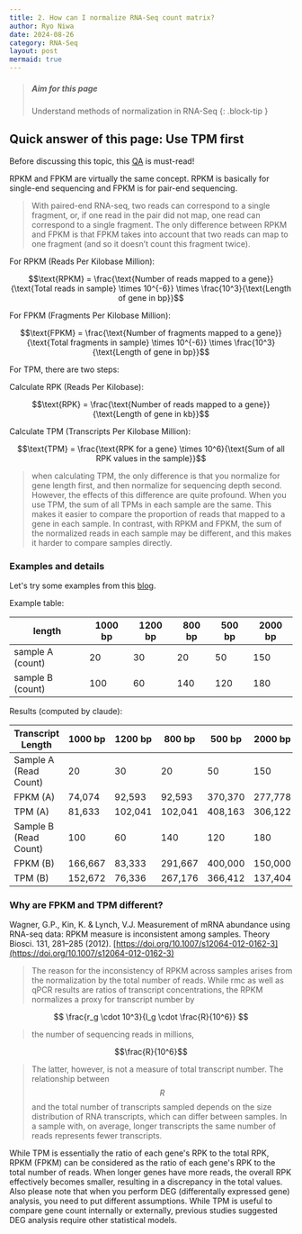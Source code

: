 ```yaml
---
title: 2. How can I normalize RNA-Seq count matrix?
author: Ryo Niwa
date: 2024-08-26
category: RNA-Seq
layout: post
mermaid: true
---
```


> ##### Aim for this page
> Understand methods of normalization in RNA-Seq
{: .block-tip }

## Quick answer of this page: Use TPM first

Before discussing this topic, this [QA](https://bioinformatics.ccr.cancer.gov/btep/questions/what-is-the-difference-between-rpkm-fpkm-and-tpm) is must-read! 

RPKM and FPKM are virtually the same concept. RPKM is basically for single-end sequencing and FPKM is for pair-end sequencing. 
> With paired-end RNA-seq, two reads can correspond to a single fragment, or, if one read in the pair did not map, one read can correspond to a single fragment. The only difference between RPKM and FPKM is that FPKM takes into account that two reads can map to one fragment (and so it doesn’t count this fragment twice).

For RPKM (Reads Per Kilobase Million):

$$\text{RPKM} = \frac{\text{Number of reads mapped to a gene}}{\text{Total reads in sample} \times 10^{-6}} \times \frac{10^3}{\text{Length of gene in bp}}$$

For FPKM (Fragments Per Kilobase Million):

$$\text{FPKM} = \frac{\text{Number of fragments mapped to a gene}}{\text{Total fragments in sample} \times 10^{-6}} \times \frac{10^3}{\text{Length of gene in bp}}$$

For TPM, there are two steps:

Calculate RPK (Reads Per Kilobase):

$$\text{RPK} = \frac{\text{Number of reads mapped to a gene}}{\text{Length of gene in kb}}$$

Calculate TPM (Transcripts Per Kilobase Million):

$$\text{TPM} = \frac{\text{RPK for a gene} \times 10^6}{\text{Sum of all RPK values in the sample}}$$

> when calculating TPM, the only difference is that you normalize for gene length first, and then normalize for sequencing depth second. However, the effects of this difference are quite profound. When you use TPM, the sum of all TPMs in each sample are the same. This makes it easier to compare the proportion of reads that mapped to a gene in each sample. In contrast, with RPKM and FPKM, the sum of the normalized reads in each sample may be different, and this makes it harder to compare samples directly.

### Examples and details

Let's try some examples from this [blog](https://bi.biopapyrus.jp/rnaseq/analysis/normalizaiton/fpkm.html). 

Example table: 

| length | 1000 bp | 1200 bp | 800 bp | 500 bp | 2000 bp |
|----------|---------|---------|--------|--------|---------|
| sample A (count) | 20 | 30 | 20 | 50 | 150 |
| sample B (count) | 100 | 60 | 140 | 120 | 180 |

Results (computed by claude):

| Transcript Length | 1000 bp | 1200 bp | 800 bp | 500 bp | 2000 bp | Total |
|-------------------|---------|---------|--------|--------|---------|-------|
| Sample A (Read Count) | 20 | 30 | 20 | 50 | 150 | 270 |
| FPKM (A) | 74,074 | 92,593 | 92,593 | 370,370 | 277,778 | 907,408 |
| TPM (A) | 81,633 | 102,041 | 102,041 | 408,163 | 306,122 | 1,000,000 |
| Sample B (Read Count) | 100 | 60 | 140 | 120 | 180 | 600 |
| FPKM (B) | 166,667 | 83,333 | 291,667 | 400,000 | 150,000 | 1,091,667 |
| TPM (B) | 152,672 | 76,336 | 267,176 | 366,412 | 137,404 | 1,000,000 |

### Why are FPKM and TPM different? 

Wagner, G.P., Kin, K. & Lynch, V.J. Measurement of mRNA abundance using RNA-seq data: RPKM measure is inconsistent among samples. Theory Biosci. 131, 281–285 (2012). [https://doi.org/10.1007/s12064-012-0162-3](https://doi.org/10.1007/s12064-012-0162-3)

> The reason for the inconsistency of RPKM across samples arises from the normalization by the total number of reads. While rmc as well as qPCR results are ratios of transcript concentrations, the RPKM normalizes a proxy for transcript number by

$$ \frac{r_g \cdot 10^3}{l_g \cdot \frac{R}{10^6}} $$

> the number of sequencing reads in millions, 

$$\frac{R}{10^6}$$ 

> The latter, however, is not a measure of total transcript number. The relationship between $$R$$ and the total number of transcripts sampled depends on the size distribution of RNA transcripts, which can differ between samples. In a sample with, on average, longer transcripts the same number of reads represents fewer transcripts.

While TPM is essentially the ratio of each gene's RPK to the total RPK, RPKM (FPKM) can be considered as the ratio of each gene's RPK to the total number of reads. When longer genes have more reads, the overall RPK effectively becomes smaller, resulting in a discrepancy in the total values. Also please note that when you perform DEG (differentally expressed gene) analysis, you need to put different assumptions. While TPM is useful to compare gene count internally or externally, previous studies suggested DEG analysis require other statistical models. 